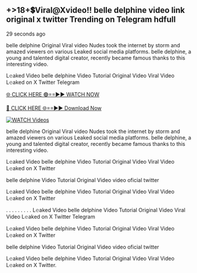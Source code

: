 ## +>18+💲Viral@Xvideo!! belle delphine video link original x twitter Trending on Telegram hdfull

29 seconds ago

belle delphine Original Viral video Nudes took the internet by storm and amazed viewers on various Leaked social media platforms. belle delphine, a young and talented digital creator, recently became famous thanks to this interesting video.

L𝚎aked Video belle delphine Video Tutorial Original Video Viral Video L𝚎aked on X Twitter Telegram

[🌐 CLICK HERE 🟢==►► WATCH NOW](https://shorturl.at/XvvZf)

[🔴 CLICK HERE 🌐==►► Download Now](https://shorturl.at/XvvZf)

[![WATCH Videos](https://i.imgur.com/dJHk4Zq.gif)](https://shorturl.at/XvvZf)

belle delphine Original Viral video Nudes took the internet by storm and amazed viewers on various Leaked social media platforms. belle delphine, a young and talented digital creator, recently became famous thanks to this interesting video.

L𝚎aked Video belle delphine Video Tutorial Original Video Viral Video L𝚎aked on X Twitter

belle delphine Video Tutorial Original Video video oficial twitter

L𝚎aked Video belle delphine Video Tutorial Original Video Viral Video L𝚎aked on X Twitter

. . . . . . . . . L𝚎aked Video belle delphine Video Tutorial Original Video Viral Video L𝚎aked on X Twitter Telegram

L𝚎aked Video belle delphine Video Tutorial Original Video Viral Video L𝚎aked on X Twitter

belle delphine Video Tutorial Original Video video oficial twitter

L𝚎aked Video belle delphine Video Tutorial Original Video Viral Video L𝚎aked on X Twitter.